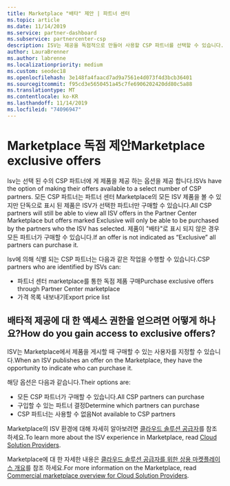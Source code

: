 ```yaml
---
title: Marketplace "배타" 제안 | 파트너 센터
ms.topic: article
ms.date: 11/14/2019
ms.service: partner-dashboard
ms.subservice: partnercenter-csp
description: ISV는 제공을 독점적으로 만들어 사용할 CSP 파트너를 선택할 수 있습니다.
author: LauraBrenner
ms.author: labrenne
ms.localizationpriority: medium
ms.custom: seodec18
ms.openlocfilehash: 3e148fa4faacd7ad9a7561e4d073f4d3bcb36401
ms.sourcegitcommit: f95cd3e5650451a45c7fe6906202420dd80c5a88
ms.translationtype: MT
ms.contentlocale: ko-KR
ms.lasthandoff: 11/14/2019
ms.locfileid: "74096947"
---
```

# <a name="marketplace-exclusive-offers"></a><span data-ttu-id="e3fdd-103">Marketplace 독점 제안</span><span class="sxs-lookup"><span data-stu-id="e3fdd-103">Marketplace exclusive offers</span></span>

<span data-ttu-id="e3fdd-104">Isv는 선택 된 수의 CSP 파트너에 게 제품을 제공 하는 옵션을 제공 합니다.</span><span class="sxs-lookup"><span data-stu-id="e3fdd-104">ISVs have the option of making their offers available to a select number of CSP partners.</span></span> <span data-ttu-id="e3fdd-105">모든 CSP 파트너는 파트너 센터 Marketplace의 모든 ISV 제품을 볼 수 있지만 단독으로 표시 된 제품은 ISV가 선택한 파트너만 구매할 수 있습니다.</span><span class="sxs-lookup"><span data-stu-id="e3fdd-105">All CSP partners will still be able to view all ISV offers in the Partner Center Marketplace but offers marked Exclusive will only be able to be purchased by the partners who the ISV has selected.</span></span> <span data-ttu-id="e3fdd-106">제품이 "배타"로 표시 되지 않은 경우 모든 파트너가 구매할 수 있습니다.</span><span class="sxs-lookup"><span data-stu-id="e3fdd-106">If an offer is not indicated as “Exclusive” all partners can purchase it.</span></span>

<span data-ttu-id="e3fdd-107">Isv에 의해 식별 되는 CSP 파트너는 다음과 같은 작업을 수행할 수 있습니다.</span><span class="sxs-lookup"><span data-stu-id="e3fdd-107">CSP partners who are identified by ISVs can:</span></span>

- <span data-ttu-id="e3fdd-108">파트너 센터 marketplace를 통한 독점 제품 구매</span><span class="sxs-lookup"><span data-stu-id="e3fdd-108">Purchase exclusive offers through Partner Center marketplace</span></span>
- <span data-ttu-id="e3fdd-109">가격 목록 내보내기</span><span class="sxs-lookup"><span data-stu-id="e3fdd-109">Export price list</span></span>

## <a name="how-do-you-gain-access-to-exclusive-offers"></a><span data-ttu-id="e3fdd-110">배타적 제공에 대 한 액세스 권한을 얻으려면 어떻게 하나요?</span><span class="sxs-lookup"><span data-stu-id="e3fdd-110">How do you gain access to exclusive offers?</span></span>

<span data-ttu-id="e3fdd-111">ISV는 Marketplace에서 제품을 게시할 때 구매할 수 있는 사용자를 지정할 수 있습니다.</span><span class="sxs-lookup"><span data-stu-id="e3fdd-111">When an ISV publishes an offer on the Marketplace, they have the opportunity to indicate who can purchase it.</span></span> 

<span data-ttu-id="e3fdd-112">해당 옵션은 다음과 같습니다.</span><span class="sxs-lookup"><span data-stu-id="e3fdd-112">Their options are:</span></span>

- <span data-ttu-id="e3fdd-113">모든 CSP 파트너가 구매할 수 있습니다.</span><span class="sxs-lookup"><span data-stu-id="e3fdd-113">All CSP partners can purchase</span></span>
- <span data-ttu-id="e3fdd-114">구입할 수 있는 파트너 결정</span><span class="sxs-lookup"><span data-stu-id="e3fdd-114">Determine which partners can purchase</span></span>
- <span data-ttu-id="e3fdd-115">CSP 파트너는 사용할 수 없음</span><span class="sxs-lookup"><span data-stu-id="e3fdd-115">Not available to CSP partners</span></span>

<span data-ttu-id="e3fdd-116">Marketplace의 ISV 환경에 대해 자세히 알아보려면 [클라우드 솔루션 공급자](https://docs.microsoft.com/en-us/azure/marketplace/cloud-solution-providers)를 참조 하세요.</span><span class="sxs-lookup"><span data-stu-id="e3fdd-116">To learn more about the ISV experience in Marketplace, read [Cloud Solution Providers](https://docs.microsoft.com/en-us/azure/marketplace/cloud-solution-providers).</span></span>

<span data-ttu-id="e3fdd-117">Marketplace에 대 한 자세한 내용은 [클라우드 솔루션 공급자를 위한 상용 마켓플레이스 개요](https://docs.microsoft.partner-center/commercial-marketplace-overview.md)를 참조 하세요.</span><span class="sxs-lookup"><span data-stu-id="e3fdd-117">For more information on the Marketplace, read [Commercial marketplace overview for Cloud Solution Providers](https://docs.microsoft.partner-center/commercial-marketplace-overview.md).</span></span>